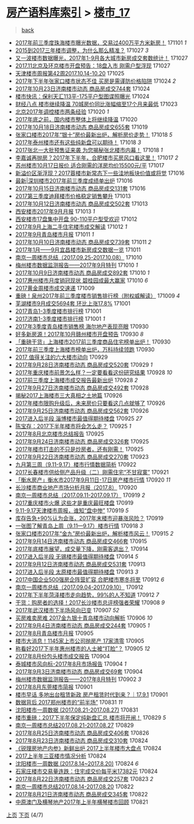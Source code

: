 [房产语料库索引](../../README.md)  > [楼市_17](楼市_17.md)
====
> [back](../README.md)

- [2017年前三季度珠海楼市曝光数据，交易过400万平方米新房！](http://jkwz.applinzi.com/ittc/7030893400788829200.html#2017%E5%B9%B4%E5%89%8D%E4%B8%89%E5%AD%A3%E5%BA%A6%E7%8F%A0%E6%B5%B7%E6%A5%BC%E5%B8%82%E6%9B%9D%E5%85%89%E6%95%B0%E6%8D%AE%EF%BC%8C%E4%BA%A4%E6%98%93%E8%BF%87400%E4%B8%87%E5%B9%B3%E6%96%B9%E7%B1%B3%E6%96%B0%E6%88%BF%EF%BC%81) 171101 *1* 
- [2015到2017三年楼市调整，为什么那么精准？](http://jkwz.applinzi.com/ittc/7029073951068783632.html#2015%E5%88%B02017%E4%B8%89%E5%B9%B4%E6%A5%BC%E5%B8%82%E8%B0%83%E6%95%B4%EF%BC%8C%E4%B8%BA%E4%BB%80%E4%B9%88%E9%82%A3%E4%B9%88%E7%B2%BE%E5%87%86%EF%BC%9F) 171027 *3* 
- [又一波楼市数据曝光，2017年1-9月各大城市新房成交套数统计！](http://jkwz.applinzi.com/ittc/7029057245550216208.html#%E5%8F%88%E4%B8%80%E6%B3%A2%E6%A5%BC%E5%B8%82%E6%95%B0%E6%8D%AE%E6%9B%9D%E5%85%89%EF%BC%8C2017%E5%B9%B41-9%E6%9C%88%E5%90%84%E5%A4%A7%E5%9F%8E%E5%B8%82%E6%96%B0%E6%88%BF%E6%88%90%E4%BA%A4%E5%A5%97%E6%95%B0%E7%BB%9F%E8%AE%A1%EF%BC%81) 171027  
- [2017.11北京及环京楼市开盘预告：18盘入市 刚需户型浮现](http://jkwz.applinzi.com/ittc/7028908846691648528.html#2017.11%E5%8C%97%E4%BA%AC%E5%8F%8A%E7%8E%AF%E4%BA%AC%E6%A5%BC%E5%B8%82%E5%BC%80%E7%9B%98%E9%A2%84%E5%91%8A%EF%BC%9A18%E7%9B%98%E5%85%A5%E5%B8%82+%E5%88%9A%E9%9C%80%E6%88%B7%E5%9E%8B%E6%B5%AE%E7%8E%B0) 171027  
- [天津楼市周报第42周2017.10.14-10.20](http://jkwz.applinzi.com/ittc/7028446528094602257.html#%E5%A4%A9%E6%B4%A5%E6%A5%BC%E5%B8%82%E5%91%A8%E6%8A%A5%E7%AC%AC42%E5%91%A82017.10.14-10.20) 171025  
- [2017年下半年张家口楼市状态不佳 买房是需谨防价格陷阱](http://jkwz.applinzi.com/ittc/7027943166408393744.html#2017%E5%B9%B4%E4%B8%8B%E5%8D%8A%E5%B9%B4%E5%BC%A0%E5%AE%B6%E5%8F%A3%E6%A5%BC%E5%B8%82%E7%8A%B6%E6%80%81%E4%B8%8D%E4%BD%B3+%E4%B9%B0%E6%88%BF%E6%98%AF%E9%9C%80%E8%B0%A8%E9%98%B2%E4%BB%B7%E6%A0%BC%E9%99%B7%E9%98%B1) 171024 *2* 
- [2017年10月23日济南楼市动态 商品房成交744套](http://jkwz.applinzi.com/ittc/7027932538629260304.html#2017%E5%B9%B410%E6%9C%8823%E6%97%A5%E6%B5%8E%E5%8D%97%E6%A5%BC%E5%B8%82%E5%8A%A8%E6%80%81+%E5%95%86%E5%93%81%E6%88%BF%E6%88%90%E4%BA%A4744%E5%A5%97) 171024  
- [楼市快讯：保利天汇113平-175平户型图谍照曝光](http://jkwz.applinzi.com/ittc/7027787992515740689.html#%E6%A5%BC%E5%B8%82%E5%BF%AB%E8%AE%AF%EF%BC%9A%E4%BF%9D%E5%88%A9%E5%A4%A9%E6%B1%87113%E5%B9%B3-175%E5%B9%B3%E6%88%B7%E5%9E%8B%E5%9B%BE%E8%B0%8D%E7%85%A7%E6%9B%9D%E5%85%89) 171024  
- [财经八点 楼市继续降温 70城房价同比涨幅缩至17个月来最低](http://jkwz.applinzi.com/ittc/7027717393005151249.html#%E8%B4%A2%E7%BB%8F%E5%85%AB%E7%82%B9+%E6%A5%BC%E5%B8%82%E7%BB%A7%E7%BB%AD%E9%99%8D%E6%B8%A9+70%E5%9F%8E%E6%88%BF%E4%BB%B7%E5%90%8C%E6%AF%94%E6%B6%A8%E5%B9%85%E7%BC%A9%E8%87%B317%E4%B8%AA%E6%9C%88%E6%9D%A5%E6%9C%80%E4%BD%8E) 171023  
- [北京2017年调控楼市两条经验](http://jkwz.applinzi.com/ittc/7026530032091137041.html#%E5%8C%97%E4%BA%AC2017%E5%B9%B4%E8%B0%83%E6%8E%A7%E6%A5%BC%E5%B8%82%E4%B8%A4%E6%9D%A1%E7%BB%8F%E9%AA%8C) 171020 *1* 
- [2017年底之前，国内楼市整体上将继续降温](http://jkwz.applinzi.com/ittc/7026450149235229713.html#2017%E5%B9%B4%E5%BA%95%E4%B9%8B%E5%89%8D%EF%BC%8C%E5%9B%BD%E5%86%85%E6%A5%BC%E5%B8%82%E6%95%B4%E4%BD%93%E4%B8%8A%E5%B0%86%E7%BB%A7%E7%BB%AD%E9%99%8D%E6%B8%A9) 171020  
- [2017年10月18日济南楼市动态 商品房成交655套](http://jkwz.applinzi.com/ittc/7026075772224275472.html#2017%E5%B9%B410%E6%9C%8818%E6%97%A5%E6%B5%8E%E5%8D%97%E6%A5%BC%E5%B8%82%E5%8A%A8%E6%80%81+%E5%95%86%E5%93%81%E6%88%BF%E6%88%90%E4%BA%A4655%E5%A5%97) 171019  
- [张家口楼市2017年“银十”房价最新出炉，解析房价走势！](http://jkwz.applinzi.com/ittc/7025810532173612049.html#%E5%BC%A0%E5%AE%B6%E5%8F%A3%E6%A5%BC%E5%B8%822017%E5%B9%B4%E2%80%9C%E9%93%B6%E5%8D%81%E2%80%9D%E6%88%BF%E4%BB%B7%E6%9C%80%E6%96%B0%E5%87%BA%E7%82%89%EF%BC%8C%E8%A7%A3%E6%9E%90%E6%88%BF%E4%BB%B7%E8%B5%B0%E5%8A%BF%EF%BC%81) 171018 *5* 
- [2017年泰州楼市还有这些纯新盘可以期待！](http://jkwz.applinzi.com/ittc/7025728841824338961.html#2017%E5%B9%B4%E6%B3%B0%E5%B7%9E%E6%A5%BC%E5%B8%82%E8%BF%98%E6%9C%89%E8%BF%99%E4%BA%9B%E7%BA%AF%E6%96%B0%E7%9B%98%E5%8F%AF%E4%BB%A5%E6%9C%9F%E5%BE%85%EF%BC%81) 171018 *3* 
- [2017张北一大批预售证来袭 为您揭秘张北楼市内幕！](http://jkwz.applinzi.com/ittc/7025701520794977297.html#2017%E5%BC%A0%E5%8C%97%E4%B8%80%E5%A4%A7%E6%89%B9%E9%A2%84%E5%94%AE%E8%AF%81%E6%9D%A5%E8%A2%AD+%E4%B8%BA%E6%82%A8%E6%8F%AD%E7%A7%98%E5%BC%A0%E5%8C%97%E6%A5%BC%E5%B8%82%E5%86%85%E5%B9%95%EF%BC%81) 171018 *1* 
- [李嘉诚再抛房？2017年下半年，合肥楼市买房风口看这里！](http://jkwz.applinzi.com/ittc/7025544698591183889.html#%E6%9D%8E%E5%98%89%E8%AF%9A%E5%86%8D%E6%8A%9B%E6%88%BF%EF%BC%9F2017%E5%B9%B4%E4%B8%8B%E5%8D%8A%E5%B9%B4%EF%BC%8C%E5%90%88%E8%82%A5%E6%A5%BC%E5%B8%82%E4%B9%B0%E6%88%BF%E9%A3%8E%E5%8F%A3%E7%9C%8B%E8%BF%99%E9%87%8C%EF%BC%81) 171017 *2* 
- [苏州楼市10月17日报价 适合刚需的洋房均价15500元/平](http://jkwz.applinzi.com/ittc/7025302746293601296.html#%E8%8B%8F%E5%B7%9E%E6%A5%BC%E5%B8%8210%E6%9C%8817%E6%97%A5%E6%8A%A5%E4%BB%B7+%E9%80%82%E5%90%88%E5%88%9A%E9%9C%80%E7%9A%84%E6%B4%8B%E6%88%BF%E5%9D%87%E4%BB%B715500%E5%85%83%2F%E5%B9%B3) 171017  
- [新溢价区渐浮现？2017蓉楼市新常态下一些洼地板块价值或将觉](http://jkwz.applinzi.com/ittc/7025089960544306192.html#%E6%96%B0%E6%BA%A2%E4%BB%B7%E5%8C%BA%E6%B8%90%E6%B5%AE%E7%8E%B0%EF%BC%9F2017%E8%93%89%E6%A5%BC%E5%B8%82%E6%96%B0%E5%B8%B8%E6%80%81%E4%B8%8B%E4%B8%80%E4%BA%9B%E6%B4%BC%E5%9C%B0%E6%9D%BF%E5%9D%97%E4%BB%B7%E5%80%BC%E6%88%96%E5%B0%86%E8%A7%89) 171016  
- [最新|深圳楼市2017年前三季度成绩单出炉](http://jkwz.applinzi.com/ittc/7025077249563427856.html#%E6%9C%80%E6%96%B0%7C%E6%B7%B1%E5%9C%B3%E6%A5%BC%E5%B8%822017%E5%B9%B4%E5%89%8D%E4%B8%89%E5%AD%A3%E5%BA%A6%E6%88%90%E7%BB%A9%E5%8D%95%E5%87%BA%E7%82%89) 171016  
- [2017年10月15日济南楼市动态 商品房成交131套](http://jkwz.applinzi.com/ittc/7024971996054684689.html#2017%E5%B9%B410%E6%9C%8815%E6%97%A5%E6%B5%8E%E5%8D%97%E6%A5%BC%E5%B8%82%E5%8A%A8%E6%80%81+%E5%95%86%E5%93%81%E6%88%BF%E6%88%90%E4%BA%A4131%E5%A5%97) 171016  
- [2017第三季度迪拜楼市价格稳定销售攀升](http://jkwz.applinzi.com/ittc/7023936784935945232.html#2017%E7%AC%AC%E4%B8%89%E5%AD%A3%E5%BA%A6%E8%BF%AA%E6%8B%9C%E6%A5%BC%E5%B8%82%E4%BB%B7%E6%A0%BC%E7%A8%B3%E5%AE%9A%E9%94%80%E5%94%AE%E6%94%80%E5%8D%87) 171013  
- [2017年10月12日济南楼市动态 商品房成交502套](http://jkwz.applinzi.com/ittc/7023901618335122449.html#2017%E5%B9%B410%E6%9C%8812%E6%97%A5%E6%B5%8E%E5%8D%97%E6%A5%BC%E5%B8%82%E5%8A%A8%E6%80%81+%E5%95%86%E5%93%81%E6%88%BF%E6%88%90%E4%BA%A4502%E5%A5%97) 171013  
- [西安楼市2017年9月月报](http://jkwz.applinzi.com/ittc/7023887917641106448.html#%E8%A5%BF%E5%AE%89%E6%A5%BC%E5%B8%822017%E5%B9%B49%E6%9C%88%E6%9C%88%E6%8A%A5) 171013 *1* 
- [西安楼市17盘集中开盘 90-110平户型受欢迎](http://jkwz.applinzi.com/ittc/7023636057516672016.html#%E8%A5%BF%E5%AE%89%E6%A5%BC%E5%B8%8217%E7%9B%98%E9%9B%86%E4%B8%AD%E5%BC%80%E7%9B%98+90-110%E5%B9%B3%E6%88%B7%E5%9E%8B%E5%8F%97%E6%AC%A2%E8%BF%8E) 171012  
- [2017年9月上海二手住宅楼市成交解读](http://jkwz.applinzi.com/ittc/7023512991918720016.html#2017%E5%B9%B49%E6%9C%88%E4%B8%8A%E6%B5%B7%E4%BA%8C%E6%89%8B%E4%BD%8F%E5%AE%85%E6%A5%BC%E5%B8%82%E6%88%90%E4%BA%A4%E8%A7%A3%E8%AF%BB) 171012 *1* 
- [2017年9月青岛楼市月报](http://jkwz.applinzi.com/ittc/7023170990983611409.html#2017%E5%B9%B49%E6%9C%88%E9%9D%92%E5%B2%9B%E6%A5%BC%E5%B8%82%E6%9C%88%E6%8A%A5) 171011 *1* 
- [2017年10月10日济南楼市动态 商品房成交739套](http://jkwz.applinzi.com/ittc/7023158537751102480.html#2017%E5%B9%B410%E6%9C%8810%E6%97%A5%E6%B5%8E%E5%8D%97%E6%A5%BC%E5%B8%82%E5%8A%A8%E6%80%81+%E5%95%86%E5%93%81%E6%88%BF%E6%88%90%E4%BA%A4739%E5%A5%97) 171011 *2* 
- [2017年1月——9月宜昌楼市新房成交数据一览](http://jkwz.applinzi.com/ittc/7023117814448260112.html#2017%E5%B9%B41%E6%9C%88%E2%80%94%E2%80%949%E6%9C%88%E5%AE%9C%E6%98%8C%E6%A5%BC%E5%B8%82%E6%96%B0%E6%88%BF%E6%88%90%E4%BA%A4%E6%95%B0%E6%8D%AE%E4%B8%80%E8%A7%88) 171011  
- [南京一周楼市总结（2017.09.25-2017.10.08）](http://jkwz.applinzi.com/ittc/7022845754857751568.html#%E5%8D%97%E4%BA%AC%E4%B8%80%E5%91%A8%E6%A5%BC%E5%B8%82%E6%80%BB%E7%BB%93%EF%BC%882017.09.25-2017.10.08%EF%BC%89) 171010  
- [梅州楼市数据监测报告——2017年9月特刊](http://jkwz.applinzi.com/ittc/7022817223310312464.html#%E6%A2%85%E5%B7%9E%E6%A5%BC%E5%B8%82%E6%95%B0%E6%8D%AE%E7%9B%91%E6%B5%8B%E6%8A%A5%E5%91%8A%E2%80%94%E2%80%942017%E5%B9%B49%E6%9C%88%E7%89%B9%E5%88%8A) 171010 *1* 
- [2017年10月9日济南楼市动态 商品房成交892套](http://jkwz.applinzi.com/ittc/7022742561373029392.html#2017%E5%B9%B410%E6%9C%889%E6%97%A5%E6%B5%8E%E5%8D%97%E6%A5%BC%E5%B8%82%E5%8A%A8%E6%80%81+%E5%95%86%E5%93%81%E6%88%BF%E6%88%90%E4%BA%A4892%E5%A5%97) 171010 *1* 
- [2017惠州楼市月度销冠现状 碧桂园成最大赢家](http://jkwz.applinzi.com/ittc/7022600579149464593.html#2017%E6%83%A0%E5%B7%9E%E6%A5%BC%E5%B8%82%E6%9C%88%E5%BA%A6%E9%94%80%E5%86%A0%E7%8E%B0%E7%8A%B6+%E7%A2%A7%E6%A1%82%E5%9B%AD%E6%88%90%E6%9C%80%E5%A4%A7%E8%B5%A2%E5%AE%B6) 171010 *6* 
- [2017黄金周楼市成交速递](http://jkwz.applinzi.com/ittc/7022397099361174545.html#2017%E9%BB%84%E9%87%91%E5%91%A8%E6%A5%BC%E5%B8%82%E6%88%90%E4%BA%A4%E9%80%9F%E9%80%92) 171009  
- [重磅！泉州2017年前三季度楼市销售排行榜（附权威解读）](http://jkwz.applinzi.com/ittc/7022362798309508113.html#%E9%87%8D%E7%A3%85%EF%BC%81%E6%B3%89%E5%B7%9E2017%E5%B9%B4%E5%89%8D%E4%B8%89%E5%AD%A3%E5%BA%A6%E6%A5%BC%E5%B8%82%E9%94%80%E5%94%AE%E6%8E%92%E8%A1%8C%E6%A6%9C%EF%BC%88%E9%99%84%E6%9D%83%E5%A8%81%E8%A7%A3%E8%AF%BB%EF%BC%89) 171009 *4* 
- [芜湖楼市9月成交5694套 环比上涨17.8%](http://jkwz.applinzi.com/ittc/7019361172250428433.html#%E8%8A%9C%E6%B9%96%E6%A5%BC%E5%B8%829%E6%9C%88%E6%88%90%E4%BA%A45694%E5%A5%97+%E7%8E%AF%E6%AF%94%E4%B8%8A%E6%B6%A817.8%25) 171001  
- [2017青岛1-3季度楼市排行榜](http://jkwz.applinzi.com/ittc/7019255605414593552.html#2017%E9%9D%92%E5%B2%9B1-3%E5%AD%A3%E5%BA%A6%E6%A5%BC%E5%B8%82%E6%8E%92%E8%A1%8C%E6%A6%9C) 171001  
- [2017济南1-3季度楼市排行榜](http://jkwz.applinzi.com/ittc/7019255596149376017.html#2017%E6%B5%8E%E5%8D%971-3%E5%AD%A3%E5%BA%A6%E6%A5%BC%E5%B8%82%E6%8E%92%E8%A1%8C%E6%A6%9C) 171001 *1* 
- [2017年3季度青岛楼市销售榜 海尔地产表现亮眼](http://jkwz.applinzi.com/ittc/7019200101845828624.html#2017%E5%B9%B43%E5%AD%A3%E5%BA%A6%E9%9D%92%E5%B2%9B%E6%A5%BC%E5%B8%82%E9%94%80%E5%94%AE%E6%A6%9C+%E6%B5%B7%E5%B0%94%E5%9C%B0%E4%BA%A7%E8%A1%A8%E7%8E%B0%E4%BA%AE%E7%9C%BC) 170930  
- [好多新房源！2017年10月赣州楼市开盘预告](http://jkwz.applinzi.com/ittc/7019146764245009424.html#%E5%A5%BD%E5%A4%9A%E6%96%B0%E6%88%BF%E6%BA%90%EF%BC%812017%E5%B9%B410%E6%9C%88%E8%B5%A3%E5%B7%9E%E6%A5%BC%E5%B8%82%E5%BC%80%E7%9B%98%E9%A2%84%E5%91%8A) 170930 *8* 
- [「重磅干货」上海楼市2017前三季度商品住宅榜单出炉！](http://jkwz.applinzi.com/ittc/7019132221695460368.html#%E3%80%8C%E9%87%8D%E7%A3%85%E5%B9%B2%E8%B4%A7%E3%80%8D%E4%B8%8A%E6%B5%B7%E6%A5%BC%E5%B8%822017%E5%89%8D%E4%B8%89%E5%AD%A3%E5%BA%A6%E5%95%86%E5%93%81%E4%BD%8F%E5%AE%85%E6%A6%9C%E5%8D%95%E5%87%BA%E7%82%89%EF%BC%81) 170930  
- [2017年前三季度上海楼市榜单出炉，万科持续领跑](http://jkwz.applinzi.com/ittc/7019083705715524624.html#2017%E5%B9%B4%E5%89%8D%E4%B8%89%E5%AD%A3%E5%BA%A6%E4%B8%8A%E6%B5%B7%E6%A5%BC%E5%B8%82%E6%A6%9C%E5%8D%95%E5%87%BA%E7%82%89%EF%BC%8C%E4%B8%87%E7%A7%91%E6%8C%81%E7%BB%AD%E9%A2%86%E8%B7%91) 170930  
- [2017 值得关注的六大楼市动向](http://jkwz.applinzi.com/ittc/7018747552378389520.html#2017+%E5%80%BC%E5%BE%97%E5%85%B3%E6%B3%A8%E7%9A%84%E5%85%AD%E5%A4%A7%E6%A5%BC%E5%B8%82%E5%8A%A8%E5%90%91) 170929  
- [2017年9月28日济南楼市动态 商品房成交520套](http://jkwz.applinzi.com/ittc/7018653792046941200.html#2017%E5%B9%B49%E6%9C%8828%E6%97%A5%E6%B5%8E%E5%8D%97%E6%A5%BC%E5%B8%82%E5%8A%A8%E6%80%81+%E5%95%86%E5%93%81%E6%88%BF%E6%88%90%E4%BA%A4520%E5%A5%97) 170929 *1* 
- [2017年重庆楼市前景怎么样？一定要看看这份研究结果](http://jkwz.applinzi.com/ittc/7018475637491368976.html#2017%E5%B9%B4%E9%87%8D%E5%BA%86%E6%A5%BC%E5%B8%82%E5%89%8D%E6%99%AF%E6%80%8E%E4%B9%88%E6%A0%B7%EF%BC%9F%E4%B8%80%E5%AE%9A%E8%A6%81%E7%9C%8B%E7%9C%8B%E8%BF%99%E4%BB%BD%E7%A0%94%E7%A9%B6%E7%BB%93%E6%9E%9C) 170928 *10* 
- [2017前三季度上海楼市成交报告最新出炉](http://jkwz.applinzi.com/ittc/7018400972869731344.html#2017%E5%89%8D%E4%B8%89%E5%AD%A3%E5%BA%A6%E4%B8%8A%E6%B5%B7%E6%A5%BC%E5%B8%82%E6%88%90%E4%BA%A4%E6%8A%A5%E5%91%8A%E6%9C%80%E6%96%B0%E5%87%BA%E7%82%89) 170928 *2* 
- [2017年9月27日济南楼市动态 商品房成交492套](http://jkwz.applinzi.com/ittc/7018361504766886929.html#2017%E5%B9%B49%E6%9C%8827%E6%97%A5%E6%B5%8E%E5%8D%97%E6%A5%BC%E5%B8%82%E5%8A%A8%E6%80%81+%E5%95%86%E5%93%81%E6%88%BF%E6%88%90%E4%BA%A4492%E5%A5%97) 170928  
- [揭秘2017上海楼市三大真相之土地篇](http://jkwz.applinzi.com/ittc/7017639616281314321.html#%E6%8F%AD%E7%A7%982017%E4%B8%8A%E6%B5%B7%E6%A5%BC%E5%B8%82%E4%B8%89%E5%A4%A7%E7%9C%9F%E7%9B%B8%E4%B9%8B%E5%9C%9F%E5%9C%B0%E7%AF%87) 170926  
- [2017年楼市限购升级后，未来房价只要看这几点就够了](http://jkwz.applinzi.com/ittc/7017577360541615120.html#2017%E5%B9%B4%E6%A5%BC%E5%B8%82%E9%99%90%E8%B4%AD%E5%8D%87%E7%BA%A7%E5%90%8E%EF%BC%8C%E6%9C%AA%E6%9D%A5%E6%88%BF%E4%BB%B7%E5%8F%AA%E8%A6%81%E7%9C%8B%E8%BF%99%E5%87%A0%E7%82%B9%E5%B0%B1%E5%A4%9F%E4%BA%86) 170926  
- [2017年9月25日济南楼市动态 商品房成交562套](http://jkwz.applinzi.com/ittc/7017534699780703249.html#2017%E5%B9%B49%E6%9C%8825%E6%97%A5%E6%B5%8E%E5%8D%97%E6%A5%BC%E5%B8%82%E5%8A%A8%E6%80%81+%E5%95%86%E5%93%81%E6%88%BF%E6%88%90%E4%BA%A4562%E5%A5%97) 170926  
- [2017进入后半段 淄博楼市最值得期待楼盘](http://jkwz.applinzi.com/ittc/7017293070264173585.html#2017%E8%BF%9B%E5%85%A5%E5%90%8E%E5%8D%8A%E6%AE%B5+%E6%B7%84%E5%8D%9A%E6%A5%BC%E5%B8%82%E6%9C%80%E5%80%BC%E5%BE%97%E6%9C%9F%E5%BE%85%E6%A5%BC%E7%9B%98) 170925 *27* 
- [陈宝存：2017下半年楼市将会怎么走？](http://jkwz.applinzi.com/ittc/7017285303080076305.html#%E9%99%88%E5%AE%9D%E5%AD%98%EF%BC%9A2017%E4%B8%8B%E5%8D%8A%E5%B9%B4%E6%A5%BC%E5%B8%82%E5%B0%86%E4%BC%9A%E6%80%8E%E4%B9%88%E8%B5%B0%EF%BC%9F) 170925 *1* 
- [2017年8月北京楼市总结报告](http://jkwz.applinzi.com/ittc/7017260854016476176.html#2017%E5%B9%B48%E6%9C%88%E5%8C%97%E4%BA%AC%E6%A5%BC%E5%B8%82%E6%80%BB%E7%BB%93%E6%8A%A5%E5%91%8A) 170925  
- [2017年9月24日济南楼市动态 商品房成交326套](http://jkwz.applinzi.com/ittc/7017170289836950545.html#2017%E5%B9%B49%E6%9C%8824%E6%97%A5%E6%B5%8E%E5%8D%97%E6%A5%BC%E5%B8%82%E5%8A%A8%E6%80%81+%E5%95%86%E5%93%81%E6%88%BF%E6%88%90%E4%BA%A4326%E5%A5%97) 170925  
- [2017年楼市打击的不只是炒房者，还有刚需！](http://jkwz.applinzi.com/ittc/7017168555341251601.html#2017%E5%B9%B4%E6%A5%BC%E5%B8%82%E6%89%93%E5%87%BB%E7%9A%84%E4%B8%8D%E5%8F%AA%E6%98%AF%E7%82%92%E6%88%BF%E8%80%85%EF%BC%8C%E8%BF%98%E6%9C%89%E5%88%9A%E9%9C%80%EF%BC%81) 170925  
- [2017年9月22日济南楼市动态 商品房成交270套](http://jkwz.applinzi.com/ittc/7016467603269354513.html#2017%E5%B9%B49%E6%9C%8822%E6%97%A5%E6%B5%8E%E5%8D%97%E6%A5%BC%E5%B8%82%E5%8A%A8%E6%80%81+%E5%95%86%E5%93%81%E6%88%BF%E6%88%90%E4%BA%A4270%E5%A5%97) 170923  
- [九月第三周（9.11-9.17）楼市行情数据简析](http://jkwz.applinzi.com/ittc/7016047462886933521.html#%E4%B9%9D%E6%9C%88%E7%AC%AC%E4%B8%89%E5%91%A8%EF%BC%889.11-9.17%EF%BC%89%E6%A5%BC%E5%B8%82%E8%A1%8C%E6%83%85%E6%95%B0%E6%8D%AE%E7%AE%80%E6%9E%90) 170922  
- [2017长春楼市供给侧产品升级（二）刚需住宅“不甘寂寞”](http://jkwz.applinzi.com/ittc/7015781698640544784.html#2017%E9%95%BF%E6%98%A5%E6%A5%BC%E5%B8%82%E4%BE%9B%E7%BB%99%E4%BE%A7%E4%BA%A7%E5%93%81%E5%8D%87%E7%BA%A7%EF%BC%88%E4%BA%8C%EF%BC%89%E5%88%9A%E9%9C%80%E4%BD%8F%E5%AE%85%E2%80%9C%E4%B8%8D%E7%94%98%E5%AF%82%E5%AF%9E%E2%80%9D) 170921  
- [「衡水房产」衡水市2017年9月11日-17日房产楼市行情](http://jkwz.applinzi.com/ittc/7015326785452114961.html#%E3%80%8C%E8%A1%A1%E6%B0%B4%E6%88%BF%E4%BA%A7%E3%80%8D%E8%A1%A1%E6%B0%B4%E5%B8%822017%E5%B9%B49%E6%9C%8811%E6%97%A5-17%E6%97%A5%E6%88%BF%E4%BA%A7%E6%A5%BC%E5%B8%82%E8%A1%8C%E6%83%85) 170920 *11* 
- [长沙楼市商业地产市场分析月报（2017.8）](http://jkwz.applinzi.com/ittc/7015325338564035601.html#%E9%95%BF%E6%B2%99%E6%A5%BC%E5%B8%82%E5%95%86%E4%B8%9A%E5%9C%B0%E4%BA%A7%E5%B8%82%E5%9C%BA%E5%88%86%E6%9E%90%E6%9C%88%E6%8A%A5%EF%BC%882017.8%EF%BC%89) 170920  
- [南京一周楼市总结（2017.09.11-2017.09.17）](http://jkwz.applinzi.com/ittc/7015018777195054097.html#%E5%8D%97%E4%BA%AC%E4%B8%80%E5%91%A8%E6%A5%BC%E5%B8%82%E6%80%BB%E7%BB%93%EF%BC%882017.09.11-2017.09.17%EF%BC%89) 170919 *2* 
- [2017重庆楼市火爆 这些才是重庆最旺楼盘](http://jkwz.applinzi.com/ittc/7015014392368989200.html#2017%E9%87%8D%E5%BA%86%E6%A5%BC%E5%B8%82%E7%81%AB%E7%88%86+%E8%BF%99%E4%BA%9B%E6%89%8D%E6%98%AF%E9%87%8D%E5%BA%86%E6%9C%80%E6%97%BA%E6%A5%BC%E7%9B%98) 170919  
- [9.11-9.17天津楼市周报，谁知“盘中惨”](http://jkwz.applinzi.com/ittc/7014972939634738193.html#9.11-9.17%E5%A4%A9%E6%B4%A5%E6%A5%BC%E5%B8%82%E5%91%A8%E6%8A%A5%EF%BC%8C%E8%B0%81%E7%9F%A5%E2%80%9C%E7%9B%98%E4%B8%AD%E6%83%A8%E2%80%9D) 170919 *5* 
- [库存告急+90%认为会涨，2017年末楼市迎暴涨风险？](http://jkwz.applinzi.com/ittc/7014941348401251344.html#%E5%BA%93%E5%AD%98%E5%91%8A%E6%80%A5%2B90%25%E8%AE%A4%E4%B8%BA%E4%BC%9A%E6%B6%A8%EF%BC%8C2017%E5%B9%B4%E6%9C%AB%E6%A5%BC%E5%B8%82%E8%BF%8E%E6%9A%B4%E6%B6%A8%E9%A3%8E%E9%99%A9%EF%BC%9F) 170919  
- [一张图了解青岛上周（9.11—9.17）楼市行情](http://jkwz.applinzi.com/ittc/7014691762717852689.html#%E4%B8%80%E5%BC%A0%E5%9B%BE%E4%BA%86%E8%A7%A3%E9%9D%92%E5%B2%9B%E4%B8%8A%E5%91%A8%EF%BC%889.11%E2%80%949.17%EF%BC%89%E6%A5%BC%E5%B8%82%E8%A1%8C%E6%83%85) 170918 *3* 
- [张家口楼市2017年“金九”房价最新出炉，解析楼市风云！](http://jkwz.applinzi.com/ittc/7013592733904798736.html#%E5%BC%A0%E5%AE%B6%E5%8F%A3%E6%A5%BC%E5%B8%822017%E5%B9%B4%E2%80%9C%E9%87%91%E4%B9%9D%E2%80%9D%E6%88%BF%E4%BB%B7%E6%9C%80%E6%96%B0%E5%87%BA%E7%82%89%EF%BC%8C%E8%A7%A3%E6%9E%90%E6%A5%BC%E5%B8%82%E9%A3%8E%E4%BA%91%EF%BC%81) 170915 *2* 
- [2017年9月14日济南楼市动态 商品房成交466套](http://jkwz.applinzi.com/ittc/7013461846596781072.html#2017%E5%B9%B49%E6%9C%8814%E6%97%A5%E6%B5%8E%E5%8D%97%E6%A5%BC%E5%B8%82%E5%8A%A8%E6%80%81+%E5%95%86%E5%93%81%E6%88%BF%E6%88%90%E4%BA%A4466%E5%A5%97) 170915  
- [2017年底楼市展望，成交量下降，刚需客退出？](http://jkwz.applinzi.com/ittc/7013250074975667217.html#2017%E5%B9%B4%E5%BA%95%E6%A5%BC%E5%B8%82%E5%B1%95%E6%9C%9B%EF%BC%8C%E6%88%90%E4%BA%A4%E9%87%8F%E4%B8%8B%E9%99%8D%EF%BC%8C%E5%88%9A%E9%9C%80%E5%AE%A2%E9%80%80%E5%87%BA%EF%BC%9F) 170914  
- [2017进入后半段 无锡楼市最值得期待楼盘](http://jkwz.applinzi.com/ittc/7012944708203185169.html#2017%E8%BF%9B%E5%85%A5%E5%90%8E%E5%8D%8A%E6%AE%B5+%E6%97%A0%E9%94%A1%E6%A5%BC%E5%B8%82%E6%9C%80%E5%80%BC%E5%BE%97%E6%9C%9F%E5%BE%85%E6%A5%BC%E7%9B%98) 170914 *5* 
- [2017年9月12日济南楼市动态 商品房成交531套](http://jkwz.applinzi.com/ittc/7012756812745671697.html#2017%E5%B9%B49%E6%9C%8812%E6%97%A5%E6%B5%8E%E5%8D%97%E6%A5%BC%E5%B8%82%E5%8A%A8%E6%80%81+%E5%95%86%E5%93%81%E6%88%BF%E6%88%90%E4%BA%A4531%E5%A5%97) 170913  
- [2017进入后半段 太原楼市最值得期待楼盘](http://jkwz.applinzi.com/ittc/7012574225049846801.html#2017%E8%BF%9B%E5%85%A5%E5%90%8E%E5%8D%8A%E6%AE%B5+%E5%A4%AA%E5%8E%9F%E6%A5%BC%E5%B8%82%E6%9C%80%E5%80%BC%E5%BE%97%E6%9C%9F%E5%BE%85%E6%A5%BC%E7%9B%98) 170913 *3* 
- [2017中国企业500强房企阵营扩容 合肥楼市寒冬将至](http://jkwz.applinzi.com/ittc/7012453086214489105.html#2017%E4%B8%AD%E5%9B%BD%E4%BC%81%E4%B8%9A500%E5%BC%BA%E6%88%BF%E4%BC%81%E9%98%B5%E8%90%A5%E6%89%A9%E5%AE%B9+%E5%90%88%E8%82%A5%E6%A5%BC%E5%B8%82%E5%AF%92%E5%86%AC%E5%B0%86%E8%87%B3) 170912 *6* 
- [南京一周楼市总结（2017.09.04-2017.09.10）](http://jkwz.applinzi.com/ittc/7012407309601604625.html#%E5%8D%97%E4%BA%AC%E4%B8%80%E5%91%A8%E6%A5%BC%E5%B8%82%E6%80%BB%E7%BB%93%EF%BC%882017.09.04-2017.09.10%EF%BC%89) 170912  
- [2017年下半年菏泽楼市走向趋势，99%的人不知道](http://jkwz.applinzi.com/ittc/7012356944646636561.html#2017%E5%B9%B4%E4%B8%8B%E5%8D%8A%E5%B9%B4%E8%8F%8F%E6%B3%BD%E6%A5%BC%E5%B8%82%E8%B5%B0%E5%90%91%E8%B6%8B%E5%8A%BF%EF%BC%8C99%25%E7%9A%84%E4%BA%BA%E4%B8%8D%E7%9F%A5%E9%81%93) 170912 *7* 
- [干货：购房者的选择！2017长沙楼市总评榜强者荣耀](http://jkwz.applinzi.com/ittc/7010868234147070993.html#%E5%B9%B2%E8%B4%A7%EF%BC%9A%E8%B4%AD%E6%88%BF%E8%80%85%E7%9A%84%E9%80%89%E6%8B%A9%EF%BC%812017%E9%95%BF%E6%B2%99%E6%A5%BC%E5%B8%82%E6%80%BB%E8%AF%84%E6%A6%9C%E5%BC%BA%E8%80%85%E8%8D%A3%E8%80%80) 170908 *9* 
- [2017年武汉楼市下半场风向已变](http://jkwz.applinzi.com/ittc/7010580666595673104.html#2017%E5%B9%B4%E6%AD%A6%E6%B1%89%E6%A5%BC%E5%B8%82%E4%B8%8B%E5%8D%8A%E5%9C%BA%E9%A3%8E%E5%90%91%E5%B7%B2%E5%8F%98) 170907 *52* 
- [买房难卖房难 2017金九银十青岛楼市动向解析](http://jkwz.applinzi.com/ittc/7009976013440943121.html#%E4%B9%B0%E6%88%BF%E9%9A%BE%E5%8D%96%E6%88%BF%E9%9A%BE+2017%E9%87%91%E4%B9%9D%E9%93%B6%E5%8D%81%E9%9D%92%E5%B2%9B%E6%A5%BC%E5%B8%82%E5%8A%A8%E5%90%91%E8%A7%A3%E6%9E%90) 170906 *10* 
- [2017年9月4日济南楼市动态 商品房成交244套](http://jkwz.applinzi.com/ittc/7009860045918176273.html#2017%E5%B9%B49%E6%9C%884%E6%97%A5%E6%B5%8E%E5%8D%97%E6%A5%BC%E5%B8%82%E5%8A%A8%E6%80%81+%E5%95%86%E5%93%81%E6%88%BF%E6%88%90%E4%BA%A4244%E5%A5%97) 170905 *1* 
- [2017年8月青岛楼市月报](http://jkwz.applinzi.com/ittc/7009837842371707920.html#2017%E5%B9%B48%E6%9C%88%E9%9D%92%E5%B2%9B%E6%A5%BC%E5%B8%82%E6%9C%88%E6%8A%A5) 170905  
- [楼市大消息！1145家上市公司抛房产 17家清零](http://jkwz.applinzi.com/ittc/7009726565792089104.html#%E6%A5%BC%E5%B8%82%E5%A4%A7%E6%B6%88%E6%81%AF%EF%BC%811145%E5%AE%B6%E4%B8%8A%E5%B8%82%E5%85%AC%E5%8F%B8%E6%8A%9B%E6%88%BF%E4%BA%A7+17%E5%AE%B6%E6%B8%85%E9%9B%B6) 170905  
- [称看好2017下半年惠州楼市的人士被“打脸”？](http://jkwz.applinzi.com/ittc/7009698021582046224.html#%E7%A7%B0%E7%9C%8B%E5%A5%BD2017%E4%B8%8B%E5%8D%8A%E5%B9%B4%E6%83%A0%E5%B7%9E%E6%A5%BC%E5%B8%82%E7%9A%84%E4%BA%BA%E5%A3%AB%E8%A2%AB%E2%80%9C%E6%89%93%E8%84%B8%E2%80%9D%EF%BC%9F) 170905 *12* 
- [2017年8月份包头楼市成交报告](http://jkwz.applinzi.com/ittc/7009418718705353744.html#2017%E5%B9%B48%E6%9C%88%E4%BB%BD%E5%8C%85%E5%A4%B4%E6%A5%BC%E5%B8%82%E6%88%90%E4%BA%A4%E6%8A%A5%E5%91%8A) 170904  
- [泰城楼市风向标-2017年8月市场报告](http://jkwz.applinzi.com/ittc/7009404775630898193.html#%E6%B3%B0%E5%9F%8E%E6%A5%BC%E5%B8%82%E9%A3%8E%E5%90%91%E6%A0%87-2017%E5%B9%B48%E6%9C%88%E5%B8%82%E5%9C%BA%E6%8A%A5%E5%91%8A) 170904 *1* 
- [2017年9月3日济南楼市动态 商品房成交69套](http://jkwz.applinzi.com/ittc/7009384198421611537.html#2017%E5%B9%B49%E6%9C%883%E6%97%A5%E6%B5%8E%E5%8D%97%E6%A5%BC%E5%B8%82%E5%8A%A8%E6%80%81+%E5%95%86%E5%93%81%E6%88%BF%E6%88%90%E4%BA%A469%E5%A5%97) 170904  
- [梅州楼市数据监测报告——2017年8月特刊](http://jkwz.applinzi.com/ittc/7008747701452407825.html#%E6%A2%85%E5%B7%9E%E6%A5%BC%E5%B8%82%E6%95%B0%E6%8D%AE%E7%9B%91%E6%B5%8B%E6%8A%A5%E5%91%8A%E2%80%94%E2%80%942017%E5%B9%B48%E6%9C%88%E7%89%B9%E5%88%8A) 170902 *3* 
- [2017年8月东莞楼市简报](http://jkwz.applinzi.com/ittc/7008466557808935952.html#2017%E5%B9%B48%E6%9C%88%E4%B8%9C%E8%8E%9E%E6%A5%BC%E5%B8%82%E7%AE%80%E6%8A%A5) 170901  
- [楼市早话 多地出台租赁新政 房产租赁时代到来？｜17.9.1](http://jkwz.applinzi.com/ittc/7008271561231172625.html#%E6%A5%BC%E5%B8%82%E6%97%A9%E8%AF%9D+%E5%A4%9A%E5%9C%B0%E5%87%BA%E5%8F%B0%E7%A7%9F%E8%B5%81%E6%96%B0%E6%94%BF+%E6%88%BF%E4%BA%A7%E7%A7%9F%E8%B5%81%E6%97%B6%E4%BB%A3%E5%88%B0%E6%9D%A5%EF%BC%9F%EF%BD%9C17.9.1) 170901  
- [数据背后 2017郑州楼市的“前半场”](http://jkwz.applinzi.com/ittc/7007948216182768656.html#%E6%95%B0%E6%8D%AE%E8%83%8C%E5%90%8E+2017%E9%83%91%E5%B7%9E%E6%A5%BC%E5%B8%82%E7%9A%84%E2%80%9C%E5%89%8D%E5%8D%8A%E5%9C%BA%E2%80%9D) 170831 *11* 
- [沈阳楼市一周数据 (2017.08.21-2017.08.27)](http://jkwz.applinzi.com/ittc/7007837747744867345.html#%E6%B2%88%E9%98%B3%E6%A5%BC%E5%B8%82%E4%B8%80%E5%91%A8%E6%95%B0%E6%8D%AE+%282017.08.21-2017.08.27%29) 170831  
- [楼市重磅：2017下半年保定纯新盘汇总 楼市将开闸！](http://jkwz.applinzi.com/ittc/7007260057723733009.html#%E6%A5%BC%E5%B8%82%E9%87%8D%E7%A3%85%EF%BC%9A2017%E4%B8%8B%E5%8D%8A%E5%B9%B4%E4%BF%9D%E5%AE%9A%E7%BA%AF%E6%96%B0%E7%9B%98%E6%B1%87%E6%80%BB+%E6%A5%BC%E5%B8%82%E5%B0%86%E5%BC%80%E9%97%B8%EF%BC%81) 170829 *5* 
- [南京一周楼市总结2017.08.21-2017.08.27](http://jkwz.applinzi.com/ittc/7007162882004091921.html#%E5%8D%97%E4%BA%AC%E4%B8%80%E5%91%A8%E6%A5%BC%E5%B8%82%E6%80%BB%E7%BB%932017.08.21-2017.08.27) 170829  
- [2017年8月25日济南楼市动态 商品房成交406套](http://jkwz.applinzi.com/ittc/7006040540439905296.html#2017%E5%B9%B48%E6%9C%8825%E6%97%A5%E6%B5%8E%E5%8D%97%E6%A5%BC%E5%B8%82%E5%8A%A8%E6%80%81+%E5%95%86%E5%93%81%E6%88%BF%E6%88%90%E4%BA%A4406%E5%A5%97) 170826  
- [2017年8月23日济南楼市动态 商品房成交310套](http://jkwz.applinzi.com/ittc/7005311771538359313.html#2017%E5%B9%B48%E6%9C%8823%E6%97%A5%E6%B5%8E%E5%8D%97%E6%A5%BC%E5%B8%82%E5%8A%A8%E6%80%81+%E5%95%86%E5%93%81%E6%88%BF%E6%88%90%E4%BA%A4310%E5%A5%97) 170824  
- [《锐理房地产内参》新鲜出炉 2017上半年楼市大盘点](http://jkwz.applinzi.com/ittc/7005298529923499024.html#%E3%80%8A%E9%94%90%E7%90%86%E6%88%BF%E5%9C%B0%E4%BA%A7%E5%86%85%E5%8F%82%E3%80%8B%E6%96%B0%E9%B2%9C%E5%87%BA%E7%82%89+2017%E4%B8%8A%E5%8D%8A%E5%B9%B4%E6%A5%BC%E5%B8%82%E5%A4%A7%E7%9B%98%E7%82%B9) 170824  
- [2017上半年三亚楼市情况分析](http://jkwz.applinzi.com/ittc/7005297978259276817.html#2017%E4%B8%8A%E5%8D%8A%E5%B9%B4%E4%B8%89%E4%BA%9A%E6%A5%BC%E5%B8%82%E6%83%85%E5%86%B5%E5%88%86%E6%9E%90) 170824  
- [沈阳楼市一周数据 (2017.8.14~2017.8.20)](http://jkwz.applinzi.com/ittc/7005286571480450064.html#%E6%B2%88%E9%98%B3%E6%A5%BC%E5%B8%82%E4%B8%80%E5%91%A8%E6%95%B0%E6%8D%AE+%282017.8.14%7E2017.8.20%29) 170824 *6* 
- [石家庄楼市交易量连跌：住宅成交价每平米17382元](http://jkwz.applinzi.com/ittc/7005185751678190353.html#%E7%9F%B3%E5%AE%B6%E5%BA%84%E6%A5%BC%E5%B8%82%E4%BA%A4%E6%98%93%E9%87%8F%E8%BF%9E%E8%B7%8C%EF%BC%9A%E4%BD%8F%E5%AE%85%E6%88%90%E4%BA%A4%E4%BB%B7%E6%AF%8F%E5%B9%B3%E7%B1%B317382%E5%85%83) 170824  
- [2017年8月22日济南楼市动态 商品房成交257套](http://jkwz.applinzi.com/ittc/7004930329092293649.html#2017%E5%B9%B48%E6%9C%8822%E6%97%A5%E6%B5%8E%E5%8D%97%E6%A5%BC%E5%B8%82%E5%8A%A8%E6%80%81+%E5%95%86%E5%93%81%E6%88%BF%E6%88%90%E4%BA%A4257%E5%A5%97) 170823 *2* 
- [南京一周楼市总结2017.08.14-2017.08.20](http://jkwz.applinzi.com/ittc/7004563771820082193.html#%E5%8D%97%E4%BA%AC%E4%B8%80%E5%91%A8%E6%A5%BC%E5%B8%82%E6%80%BB%E7%BB%932017.08.14-2017.08.20) 170822  
- [2017年8月21日济南楼市动态 商品房成交345套](http://jkwz.applinzi.com/ittc/7004552253036561424.html#2017%E5%B9%B48%E6%9C%8821%E6%97%A5%E6%B5%8E%E5%8D%97%E6%A5%BC%E5%B8%82%E5%8A%A8%E6%80%81+%E5%95%86%E5%93%81%E6%88%BF%E6%88%90%E4%BA%A4345%E5%A5%97) 170822  
- [中原澳门及横琴地产2017年上半年横琴楼市回顾](http://jkwz.applinzi.com/ittc/7004208614334792720.html#%E4%B8%AD%E5%8E%9F%E6%BE%B3%E9%97%A8%E5%8F%8A%E6%A8%AA%E7%90%B4%E5%9C%B0%E4%BA%A72017%E5%B9%B4%E4%B8%8A%E5%8D%8A%E5%B9%B4%E6%A8%AA%E7%90%B4%E6%A5%BC%E5%B8%82%E5%9B%9E%E9%A1%BE) 170821  


 [上页](楼市_175.md) [下页](楼市_173.md)          (4/7)